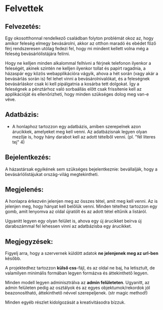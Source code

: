 Felvettek
=========
Felvezetés:
-----------
Egy okosotthonnal rendelkező családban folyton problémát okoz az, hogy amikor feleség elmegy bevásárolni, akkor az otthon maradó és ebédet főző férj rendszeresen utólag fedezi fel, hogy mi mindent kellett volna még a feleség bevásárlólistájára felírni.

Hogy ne kelljen minden alkalommal felhívni a férjnek telefonon ilyenkor a feleségét, akinek szintén ne kelljen ilyenkor tollat és papírt ragadnia, a házaspár egy közös webapplikációra vágyik, ahova a hét során (vagy akár a bevásárlás során is) fel lehet vinni a bevásárolnivalókat, és a feleségnek bevásárláskor csak ki kell pipálgatnia a kosárba tett dolgokat. Így a feleségnek a pénztárhoz való sorbaállás előtt csak frissítenie kell az applikációját és ellenőrizheti, hogy minden szükséges dolog meg van-e véve.

Adatbázis:
----------
- A honlaphoz tartozzon egy adatbázis, amiben szerepelnek azon árucikkek, amelyeket meg kell venni. Az adatbázisnak legyen olyan mezője is, hogy hány darabot kell az adott tételből venni. (pl. "fél literes tej" 4)

Bejelentkezés:
--------------
A házastársak egyikének sem szükséges bejelentkeznie: bevállalják, hogy a bevásárlólistájukat ország-világ megtekintheti.

Megjelenés:
-----------
A honlapra érkezvén jelenjen meg az összes tétel, amit meg kell venni. Az is jelenjen meg, hogy hányat kell belőlük venni. Minden tételhez tartozzon egy gomb, amit lenyomva az oldal újratölt és az adott tétel eltűnik a listáról. 

Ugyanitt legyen egy olyan felület is, ahova egy új árucikket beírva új darabszámmal fel lehessen vinni az adatbázisba egy árucikket.

Megjegyzések:
-------------

Figyelj arra, hogy a szervernek küldött adatok **ne jelenjenek meg az url-ben** később.

A projektedhez tartozzon **külső css**-fájl, és az oldal ne baj, ha letisztult, de valamilyen minimális formában legyen formázva és áttekinthető legyen. 

Minden modell legyen adminisztrálva az **admin felületeten**. Ugyanitt, az admin felületen pedig az osztályok és az egyes objektumok/rekordok jól beazonosítható, áttekinthető névvel szerepeljenek. (str magic method!)

Minden egyéb részlet kidolgozását a kreativitásodra bízzuk.
